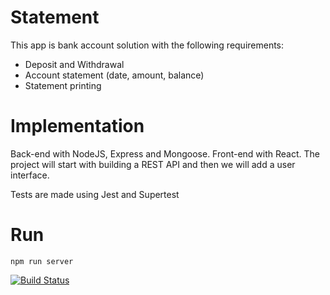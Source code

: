 # Statement

This app is bank account solution with the following requirements:

-   Deposit and Withdrawal
-   Account statement (date, amount, balance)
-   Statement printing

# Implementation

Back-end with NodeJS, Express and Mongoose. Front-end with React.
The project will start with building a REST API and then we will add a user interface.

Tests are made using Jest and Supertest

# Run

`npm run server`

[![Build Status](https://travis-ci.com/justinekro/bank-account-kata.svg?branch=master)](https://travis-ci.com/justinekro/bank-account-kata)
